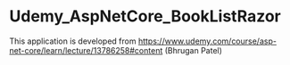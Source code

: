 # Udemy_AspNetCore_BookListRazor
This application is developed from https://www.udemy.com/course/asp-net-core/learn/lecture/13786258#content (Bhrugan Patel)
